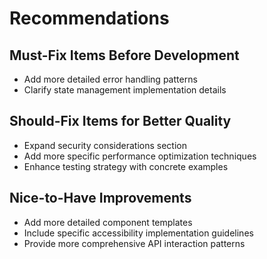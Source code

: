 # Recommendations

## Must-Fix Items Before Development

- Add more detailed error handling patterns
- Clarify state management implementation details

## Should-Fix Items for Better Quality

- Expand security considerations section
- Add more specific performance optimization techniques
- Enhance testing strategy with concrete examples

## Nice-to-Have Improvements

- Add more detailed component templates
- Include specific accessibility implementation guidelines
- Provide more comprehensive API interaction patterns
